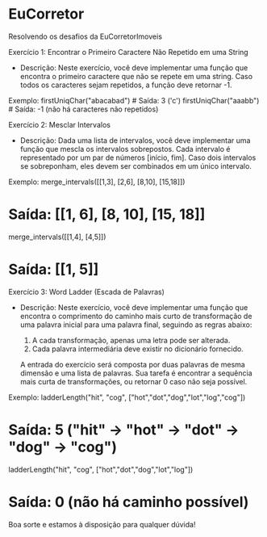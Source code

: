 # EuCorretor
Resolvendo os desafios da EuCorretorImoveis


Exercício 1: Encontrar o Primeiro Caractere Não Repetido em uma String

- Descrição: Neste exercício, você deve implementar uma função que encontra o primeiro caractere que não se repete em uma string. Caso todos os caracteres sejam repetidos, a função deve retornar -1.
 
Exemplo:
firstUniqChar("abacabad")  # Saída: 3 ('c')
firstUniqChar("aaabb")      # Saída: -1 (não há caracteres não repetidos)

Exercício 2: Mesclar Intervalos

- Descrição: Dada uma lista de intervalos, você deve implementar uma função que mescla os intervalos sobrepostos. Cada intervalo é representado por um par de números [início, fim]. Caso dois intervalos se sobreponham, eles devem ser combinados em um único intervalo.

Exemplo:
merge_intervals([[1,3], [2,6], [8,10], [15,18]])  
# Saída: [[1, 6], [8, 10], [15, 18]]

merge_intervals([[1,4], [4,5]])  
# Saída: [[1, 5]]

Exercício 3: Word Ladder (Escada de Palavras)

- Descrição: Neste exercício, você deve implementar uma função que encontra o comprimento do caminho mais curto de transformação de uma palavra inicial para uma palavra final, seguindo as regras abaixo:
  1. A cada transformação, apenas uma letra pode ser alterada.
  2. Cada palavra intermediária deve existir no dicionário fornecido.
 
  A entrada do exercício será composta por duas palavras de mesma dimensão e uma lista de palavras. Sua tarefa é encontrar a sequência mais curta de transformações, ou retornar 0 caso não seja possível.
 
Exemplo:
ladderLength("hit", "cog", ["hot","dot","dog","lot","log","cog"])  
# Saída: 5 ("hit" -> "hot" -> "dot" -> "dog" -> "cog")

ladderLength("hit", "cog", ["hot","dot","dog","lot","log"])  
# Saída: 0 (não há caminho possível)

Boa sorte e estamos à disposição para qualquer dúvida!
